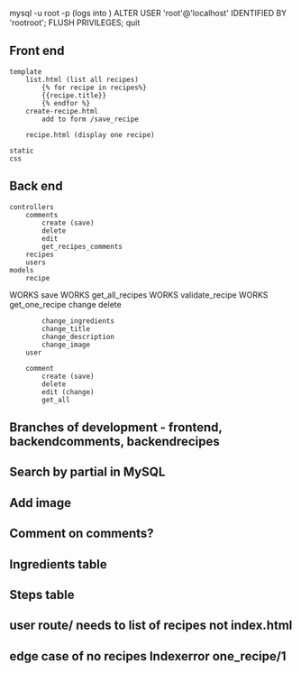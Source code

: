 mysql -u root -p (logs into )
ALTER USER 'root'@'localhost' IDENTIFIED BY 'rootroot';
FLUSH PRIVILEGES;
quit


## Front end
    template
        list.html (list all recipes)
            {% for recipe in recipes%}
            {{recipe.title}}
            {% endfor %}
        create-recipe.html
            add to form /save_recipe

        recipe.html (display one recipe)

    static
    css
        
## Back end
    controllers
        comments
            create (save)
            delete
            edit
            get_recipes_comments
        recipes
        users
    models
        recipe
WORKS       save
WORKS       get_all_recipes
WORKS       validate_recipe
WORKS       get_one_recipe
            change
            delete

            change_ingredients
            change_title
            change_description
            change_image
        user

        comment
            create (save)
            delete
            edit (change)
            get_all
## Branches of development - frontend, backendcomments, backendrecipes
## Search by partial in MySQL
## Add image
## Comment on comments?
## Ingredients table
## Steps table
## user route/ needs to list of recipes not index.html
## edge case of no recipes Indexerror one_recipe/1